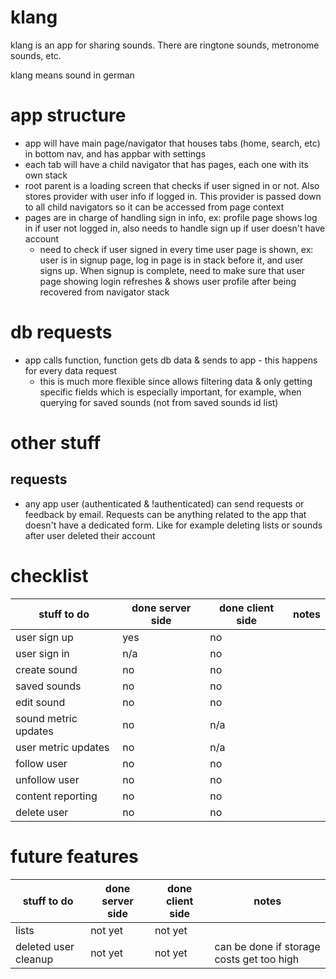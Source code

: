 # klang

klang is an app for sharing sounds. There are ringtone sounds, metronome sounds, etc.

klang means sound in german

# app structure
- app will have main page/navigator that houses tabs (home, search, etc) in bottom nav, and has appbar with settings
- each tab will have a child navigator that has pages, each one with its own stack
- root parent is a loading screen that checks if user signed in or not. Also stores provider with user info if logged in. This provider is passed down to all child navigators so it can be accessed from page context
- pages are in charge of handling sign in info, ex: profile page shows log in if user not logged in, also needs to handle sign up if user doesn't have account
  - need to check if user signed in every time user page is shown, ex: user is in signup page, log in page is in stack before it, and user signs up. When signup is complete, need to make sure that user page showing login refreshes & shows user profile after being recovered from navigator stack

# db requests
- app calls function, function gets db data & sends to app - this happens for every data request
  - this is much more flexible since allows filtering data & only getting specific fields which is especially important, for example, when querying for saved sounds (not from saved sounds id list)

# other stuff
## requests
- any app user (authenticated & !authenticated) can send requests or feedback by email. Requests can be anything related to the app that doesn't have a dedicated form. Like for example deleting lists or sounds after user deleted their account

<!--
A new Flutter project.

## Getting Started

This project is a starting point for a Flutter application.

A few resources to get you started if this is your first Flutter project:

- [Lab: Write your first Flutter app](https://flutter.dev/docs/get-started/codelab)
- [Cookbook: Useful Flutter samples](https://flutter.dev/docs/cookbook)

For help getting started with Flutter, view our
[online documentation](https://flutter.dev/docs), which offers tutorials,
samples, guidance on mobile development, and a full API reference.
-->
# checklist
| stuff to do          | done server side | done client side | notes |
| -------------------- | ---------------- | ---------------- | ----- |
| user sign up         | yes              | no               |       |
| user sign in         | n/a              | no               |       |
| create sound         | no               | no               |       |
| saved sounds         | no               | no               |       |
| edit sound           | no               | no               |       |
| sound metric updates | no               | n/a              |       |
| user metric updates  | no               | n/a              |       |
| follow user          | no               | no               |       |
| unfollow user        | no               | no               |       |
| content reporting    | no               | no               |       |
| delete user          | no               | no               |       |

# future features
| stuff to do          | done server side | done client side | notes                                     |
| -------------------- | ---------------- | ---------------- | ----------------------------------------- |
| lists                | not yet          | not yet          |                                           |
| deleted user cleanup | not yet          | not yet          | can be done if storage costs get too high |
